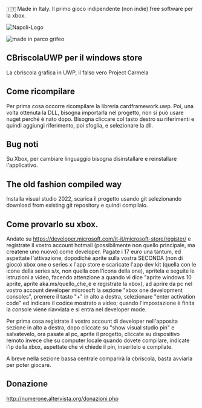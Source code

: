 :it: Made in Italy. Il primo gioco indipendente (non indie) free software per la xbox.

![Napoli-Logo](https://github.com/user-attachments/assets/b0218b39-2d99-4ce0-8c43-ac42b512b710)

![made in parco grifeo](https://github.com/user-attachments/assets/483574bc-e34b-4560-9a95-b5267290a1a8)



## CBriscolaUWP per il windows store
La cbriscola grafica in UWP, il falso vero Project Carmela

## Come ricompilare
Per prima cosa occorre ricompilare la libreria cardframework.uwp.
Poi, una volta ottenuta la DLL, bisogna importarla nel progetto, non si può usare nuget perché è nato dopo.
Bisogna cliccare col tasto destro su riferimenti e quindi aggiungi riferimento, poi sfoglia, e selezionare la dll.

## Bug noti

Su Xbox, per cambiare linguaggio bisogna disinstallare e reinstallare l'applicativo.

## The old fashion compiled way

Installa visual studio 2022, scarica il progetto usando git selezionando download from existing git repository e quindi compilalo.

## Come provarlo su xbox.
Andate su https://developer.microsoft.com/it-it/microsoft-store/register/ e registrate il vostro account hotmail (possibilmente non quello principale, ma createne uno  nuovo) come developer.
Pagate i 17 euro una tantum, ed aspettate l'attivazione, dopodiché aprite sulla vostra SECONDA (non di gioco) xbox one o series x l'app store e scaricate l'app dev kit (quella con le icone della series s/x, non quella con l'icona della one), apritela e seguite le istruzioni a video, facendo attenzione a quando vi dice "aprite windows 10 aprite, aprite aka.ms/quello_che_è e registrate la xbox), ad aprire da pc nel vostro account developer microsoft la sezione "xbox one development consoles", premere il tasto "+" in alto a destra, selezionare "enter activation code" ed indicare il codice mostrato a video; quando l'impostazione è finita la console viene riavviata e si entra nel developer mode.

Per prima cosa registrate il vostro account di developer nell'apposita sezione in alto a destra, dopo cliccate su "show visual studio pin" e salvatevelo, ora pasate al pc, aprite il progetto, cliccate su dispositivo remoto invece che su computer locale quando dovete compilare, indicate l'ip della xbox, aspettate che vi chiede il pin, inseritelo e compilate.

A breve nella sezione bassa centrale comparirà la cbriscola, basta avviarla per poter giocare.

## Donazione

http://numerone.altervista.org/donazioni.php
